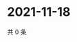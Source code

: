 # 2021-11-18

共 0 条

<!-- BEGIN WEIBO -->
<!-- 最后更新时间 Thu Nov 18 2021 14:17:39 GMT+0800 (China Standard Time) -->

<!-- END WEIBO -->
